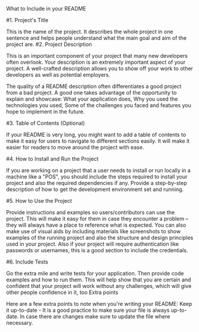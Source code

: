 
What to Include in your README

#1. Project's Title

This is the name of the project. It describes the whole project in one sentence and helps people understand what the main goal and aim of the project are.
#2. Project Description

This is an important component of your project that many new developers often overlook.
Your description is an extremely important aspect of your project. A well-crafted description allows you to show off your work to other developers as well as potential employers.

The quality of a README description often differentiates a good project from a bad project. A good one takes advantage of the opportunity to explain and showcase:
What your application does,
Why you used the technologies you used,
Some of the challenges you faced and features you hope to implement in the future.

#3. Table of Contents (Optional)

If your README is very long, you might want to add a table of contents to make it easy for users to navigate to different sections easily. It will make it easier for readers to move around the project with ease.

#4. How to Install and Run the Project

If you are working on a project that a user needs to install or run locally in a machine like a "POS", you should include the steps required to install your project and also the required dependencies if any.
Provide a step-by-step description of how to get the development environment set and running.

#5. How to Use the Project

Provide instructions and examples so users/contributors can use the project. This will make it easy for them in case they encounter a problem – they will always have a place to reference what is expected.
You can also make use of visual aids by including materials like screenshots to show examples of the running project and also the structure and design principles used in your project.
Also if your project will require authentication like passwords or usernames, this is a good section to include the credentials.

#6. Include Tests

Go the extra mile and write tests for your application. Then provide code examples and how to run them.
This will help show that you are certain and confident that your project will work without any challenges, which will give other people confidence in it, too
Extra points

Here are a few extra points to note when you're writing your README:
Keep it up-to-date - It is a good practice to make sure your file is always up-to-date. In case there are changes make sure to update the file where necessary.
